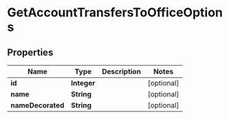 # GetAccountTransfersToOfficeOptions

## Properties
Name | Type | Description | Notes
------------ | ------------- | ------------- | -------------
**id** | **Integer** |  |  [optional]
**name** | **String** |  |  [optional]
**nameDecorated** | **String** |  |  [optional]
